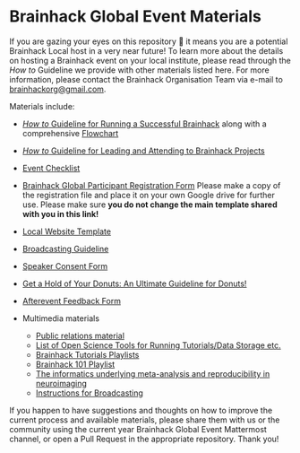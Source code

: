 # Brainhack Global Event Materials


If you are gazing your eyes on this repository :eyes: it means you are a potential Brainhack Local host in a very near future!
To learn more about the details on hosting a Brainhack event on your local institute, please read through the *How to* Guideline we provide with other materials listed here. For more information, please contact the Brainhack Organisation Team via e-mail to brainhackorg@gmail.com.

Materials include:
* [*How to* Guideline for Running a Successful Brainhack](docs/successful_brainhack_guideline.md) along with a comprehensive [Flowchart](media/successful_brainhack_flowchart.pdf)
* [*How to* Guideline for Leading and Attending to Brainhack Projects](https://github.com/brainhackorg/bhg-event-materials/blob/master/docs/leading_and_attending_to_brainhack_projects.md)
* [Event Checklist](https://docs.google.com/spreadsheets/d/1Oo86o-59AaLyH5INGWRrGciNlBHgJ9HB_Ssrd2P7n40/edit?usp=sharing)
* [Brainhack Global Participant Registration Form](https://docs.google.com/forms/d/1dCy9NpprAtd1gZU6FBrvpSX9WwAGS54U_r7pLTiHScI/edit?usp=sharing) Please make a copy of the registration file and place it on your own Google drive for further use. Please make sure **you do not change the main template shared with you in this link!** 
* [Local Website Template](https://github.com/brainhackorg/local_brainhack)
* [Broadcasting Guideline](https://github.com/brainhackorg/bhg-event-materials/blob/master/docs/brainhack_broadcasting_instructions.md)
* [Speaker Consent Form](https://docs.google.com/document/d/1Rz-vjUxcsDxPCn1jsTRowmE8Ct9YotfNVND2vB4mktE/edit?usp=sharing)
* [Get a Hold of Your Donuts: An Ultimate Guideline for Donuts!](https://github.com/brainhackorg/bhg-event-materials/blob/master/docs/get_a_hold_of_your_donuts.md)
* [Afterevent Feedback Form](https://docs.google.com/forms/d/1od8JauF18uLxFv7AA95Aty-wlFMKgop2oR4Le7yaMS8/edit)


* Multimedia materials
  * [Public relations material](/media)
  * [List of Open Science Tools for Running Tutorials/Data Storage etc.](https://github.com/Remi-Gau/hitchhackers_guide_brain)
  * [Brainhack Tutorials Playlists](https://www.youtube.com/playlist?list=PLfqBzCl5BL394JtAdI4xJEH9vbmVYfE3j)
  * [Brainhack 101 Playlist](https://www.youtube.com/watch?v=XyMCsEGPcjM&list=PLfqBzCl5BL3-Gu1Wah_x_BoxcmgzVgpjx)
  * [The informatics underlying meta-analysis and reproducibility in neuroimaging](https://www.youtube.com/watch?v=w1A8BvJuN3s&list=PLfqBzCl5BL3-j_YW8qmxLY9R0MgPVtspN)
  * [Instructions for Broadcasting](/docs/brainhack_broadcasting_instructions.md)

If you happen to have suggestions and thoughts on how to improve the current
process and available materials, please share them with us or the community
using the current year Brainhack Global Event Mattermost channel, or open a Pull
Request in the appropriate repository. Thank you!
